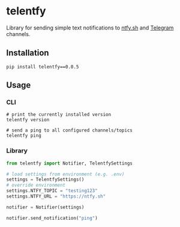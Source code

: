 # telentfy

Library for sending simple text notifications to [ntfy.sh][] and [Telegram][] channels.

## Installation

```shell
pip install telentfy==0.0.5
```

## Usage

### CLI

```shell
# print the currently installed version
telentfy version

# send a ping to all configured channels/topics
telentfy ping
```

### Library

```python
from telentfy import Notifier, TelentfySettings

# load settings from environment (e.g. .env)
settings = TelentfySettings()
# override environment
settings.NTFY_TOPIC = "testing123"
settings.NTFY_URL = "https://ntfy.sh"

notifier = Notifier(settings)

notifier.send_notification("ping")
```

<!-- References -->
[ntfy.sh]: <https://ntfy.sh>
[Telegram]: <https://telegram.org>
